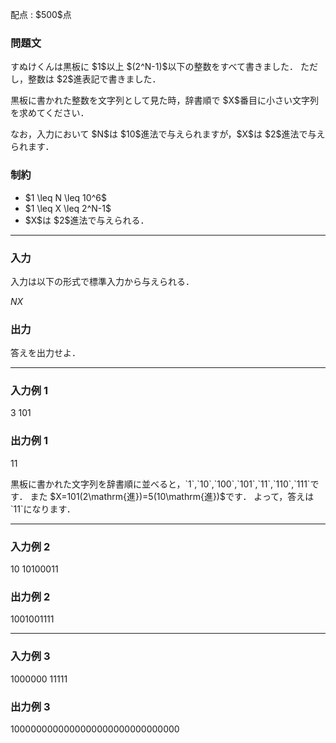 
<div>

<span>

<span>

<p>
配点 : $500$点
</p>

<div>

<section>

### **問題文**

<p>
すぬけくんは黒板に $1$以上 $(2^N-1)$以下の整数をすべて書きました．
ただし，整数は $2$進表記で書きました．
</p>

<p>
黒板に書かれた整数を文字列として見た時，辞書順で $X$番目に小さい文字列を求めてください．
</p>

<p>
なお，入力において $N$は $10$進法で与えられますが，$X$は $2$進法で与えられます．
</p>

</section>

</div>

<div>

<section>

### **制約**

<ul>

<li>
$1 \leq N \leq 10^6$
</li>

<li>
$1 \leq X \leq 2^N-1$
</li>

<li>
$X$は $2$進法で与えられる．
</li>

</ul>

</section>

</div>

---

<div>

<div>

<section>

### **入力**

<p>
入力は以下の形式で標準入力から与えられる．
</p>

<div>

$N$$X$
</div>

</section>

</div>

<div>

<section>

### **出力**

<p>
答えを出力せよ．
</p>

</section>

</div>

</div>

---

<div>

<section>

### **入力例 1**

<div>

3
101

</div>

</section>

</div>

<div>

<section>

### **出力例 1**

<div>

11

</div>

<p>
黒板に書かれた文字列を辞書順に並べると，`1`,`10`,`100`,`101`,`11`,`110`,`111`です．
また $X=101(2\mathrm{進})=5(10\mathrm{進})$です．
よって，答えは `11`になります．
</p>

</section>

</div>

---

<div>

<section>

### **入力例 2**

<div>

10
10100011

</div>

</section>

</div>

<div>

<section>

### **出力例 2**

<div>

1001001111

</div>

</section>

</div>

---

<div>

<section>

### **入力例 3**

<div>

1000000
11111

</div>

</section>

</div>

<div>

<section>

### **出力例 3**

<div>

1000000000000000000000000000000

</div>

</section>

</div>

</span>

</span>

</div>
